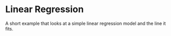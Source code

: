 # Linear Regression

A short example that looks at a simple linear regression model and the line it fits.
